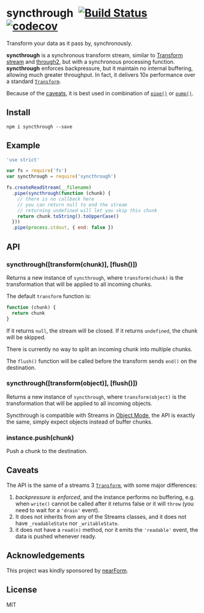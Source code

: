 # syncthrough&nbsp;&nbsp;[![Build Status](https://travis-ci.org/mcollina/syncthrough.svg?branch=master)](https://travis-ci.org/mcollina/syncthrough)&nbsp;&nbsp;[![codecov](https://codecov.io/gh/mcollina/syncthrough/branch/master/graph/badge.svg)](https://codecov.io/gh/mcollina/syncthrough)

Transform your data as it pass by, synchronously.

**syncthrough** is a synchronous transform stream, similar to [Transform
stream][transform] and [through2](https://github.com/rvagg/through2), but with a synchronous processing function.
**syncthrough** enforces backpressure, but it maintain no internal
buffering, allowing much greater throughput.
In fact, it delivers 10x performance over a standard
[`Transform`][transform].

Because of the [caveats](#caveats), it is best used in combination of
[`pipe()`][pipe] or [`pump()`][pump].

## Install

```
npm i syncthrough --save
```

## Example

```js
'use strict'

var fs = require('fs')
var syncthrough = require('syncthrough')

fs.createReadStream(__filename)
  .pipe(syncthrough(function (chunk) {
    // there is no callback here
    // you can return null to end the stream
    // returning undefined will let you skip this chunk
    return chunk.toString().toUpperCase()
  }))
  .pipe(process.stdout, { end: false })
```

## API

### syncthrough([transform(chunk)], [flush()])

Returns a new instance of `syncthrough`, where `transform(chunk)` is the
transformation that will be applied to all incoming chunks.

The default `transform` function is:

```js
function (chunk) {
  return chunk
}
```

If it returns `null`, the stream will be closed. If it returns
`undefined`, the chunk will be skipped.

There is currently no way to split an incoming chunk into multiple
chunks.

The `flush()` function will be called before the transform sends `end()`
on the destination.

### syncthrough([transform(object)], [flush()])

Returns a new instance of `syncthrough`, where `transform(object)` is the
transformation that will be applied to all incoming objects.

Syncthrough is compatible with Streams in [Object Mode](https://nodejs.org/api/stream.html#stream_object_mode),
the API is exactly the same, simply expect objects instead of buffer chunks.

### instance.push(chunk)

Push a chunk to the destination.

## Caveats

The API is the same of a streams 3 [`Transform`][transform], with some major differences:

1. *backpressure is enforced*, and the instance performs no buffering,
   e.g. when `write()` cannot be called after it returns false or it will `throw`
   (you need to wait for a `'drain'` event).
2. It does not inherits from any of the Streams classes, and it does not
   have `_readableState` nor `_writableState`.
3. it does not have a `read(n)` method, nor it emits the
   `'readable'` event, the data is pushed whenever ready.

<a name="acknowledgements"></a>
## Acknowledgements

This project was kindly sponsored by [nearForm](http://nearform.com).

## License

MIT

[transform]: https://nodejs.org/api/stream.html#stream_class_stream_transform
[pipe]: https://nodejs.org/api/stream.html#stream_readable_pipe_destination_options
[pump]: https://github.com/mafintosh/pump
